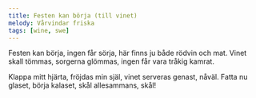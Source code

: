 ```yaml
---
title: Festen kan börja (till vinet)
melody: Vårvindar friska
tags: [wine, swe]
---
```


Festen kan börja,
ingen får sörja,
här finns ju både rödvin och mat.
Vinet skall tömmas,
sorgerna glömmas,
ingen får vara tråkig kamrat.

Klappa mitt hjärta,
fröjdas min själ,
vinet serveras genast, nåväl.
Fatta nu glaset,
börja kalaset,
skål allesammans, skål!
